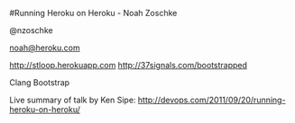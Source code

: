 #Running Heroku on Heroku - Noah Zoschke

@nzoschke

noah@heroku.com

http://stloop.herokuapp.com
http://37signals.com/bootstrapped

Clang Bootstrap

Live summary of talk by Ken Sipe: http://devops.com/2011/09/20/running-heroku-on-heroku/